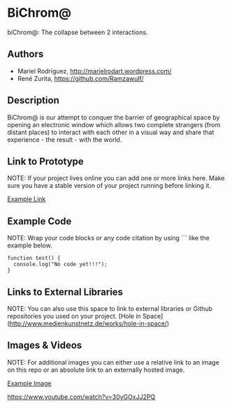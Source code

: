 ﻿# BiChrom@ 
biChrom@: The collapse between 2 interactions.

## Authors
+ Mariel Rodríguez, http://marielrodart.wordpress.com/
+ René Zurita, https://github.com/Ramzawulf/

## Description
BiChrom@ is our attempt to conquer the barrier of geographical space by opening an electronic window which allows two complete strangers (from distant places) to interact with each other in a visual way and share that experience - the result - with the world.

## Link to Prototype
NOTE: If your project lives online you can add one or more links here. Make sure you have a stable version of your project running before linking it.

[Example Link](http://www.google.com "Example Link")

## Example Code
NOTE: Wrap your code blocks or any code citation by using ``` like the example below.
```
function test() {
  console.log("No code yet!!!");
}
```
## Links to External Libraries
 NOTE: You can also use this space to link to external libraries or Github repositories you used on your project.
[Hole in Space] (http://www.medienkunstnetz.de/works/hole-in-space/)

## Images & Videos
NOTE: For additional images you can either use a relative link to an image on this repo or an absolute link to an externally hosted image.

[Example Image](project_images/cover.jpg?raw=true "Example Image")

https://www.youtube.com/watch?v=30yGOxJJ2PQ
